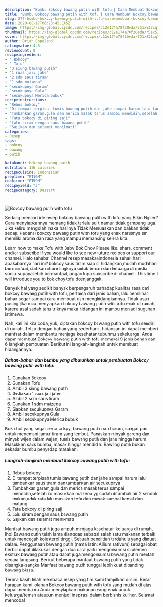 ```yaml
---
description: "Bumbu Bokcoy bawang putih with tofu | Cara Membuat Bokcoy bawang putih with tofu Yang Lezat"
title: "Bumbu Bokcoy bawang putih with tofu | Cara Membuat Bokcoy bawang putih with tofu Yang Lezat"
slug: 577-bumbu-bokcoy-bawang-putih-with-tofu-cara-membuat-bokcoy-bawang-putih-with-tofu-yang-lezat
date: 2020-08-17T06:23:45.105Z
image: https://img-global.cpcdn.com/recipes/c12e174a78f20eda/751x532cq70/bokcoy-bawang-putih-with-tofu-foto-resep-utama.jpg
thumbnail: https://img-global.cpcdn.com/recipes/c12e174a78f20eda/751x532cq70/bokcoy-bawang-putih-with-tofu-foto-resep-utama.jpg
cover: https://img-global.cpcdn.com/recipes/c12e174a78f20eda/751x532cq70/bokcoy-bawang-putih-with-tofu-foto-resep-utama.jpg
author: Brian Copeland
ratingvalue: 4.5
reviewcount: 8
recipeingredient:
- " Bokcoy"
- " Tofu"
- "3 siung bawang putih"
- "1 ruas jari jahe"
- "2 sdm saus tiram"
- "1 sdm maizena"
- "secukupnya Garam"
- "secukupnya Gula"
- "secukupnya Merica bubuk"
recipeinstructions:
- "Rebus bokcoy"
- "Di tempat terpisah tumis bawang putih dan jahe sampai harum lalu tambahkan saus tiram dan tambahkan air secukupnya"
- "Tambahkan garam,gula dan merica masak terus sampai mendidih,setelah itu masukkan maizena yg sudah ditambah air 2 sendok makan,aduk rata lalu masukan tofu dan masak sampai kental dan matang"
- "Tata bokcoy di piring saji"
- "Lalu siram dengan saus bawang putih"
- "Sajikan dan selamat menikmati"
categories:
- Resep
tags:
- bokcoy
- bawang
- putih

katakunci: bokcoy bawang putih 
nutrition: 126 calories
recipecuisine: Indonesian
preptime: "PT16M"
cooktime: "PT59M"
recipeyield: "3"
recipecategory: Dessert

---
```



![Bokcoy bawang putih with tofu](https://img-global.cpcdn.com/recipes/c12e174a78f20eda/751x532cq70/bokcoy-bawang-putih-with-tofu-foto-resep-utama.jpg)

Sedang mencari ide resep bokcoy bawang putih with tofu yang Bikin Ngiler? Cara menyiapkannya memang tidak terlalu sulit namun tidak gampang juga. Jika keliru mengolah maka hasilnya Tidak Memuaskan dan bahkan tidak sedap. Padahal bokcoy bawang putih with tofu yang enak harusnya sih memiliki aroma dan rasa yang mampu memancing selera kita.

Learn how to make Tofu with Baby Bok Choy Please like, share, comment and/or subscribe if you would like to see new future recipes or support our channel. Halo sahabat Channel resep masakanindonesia sehari hari apakabarnya hari ini? bokcoy saus tiram siap di hidangkan,mudah mudahan bermanfaat,silahkan share lingknya untuk teman dan keluarga di media social supaya lebih bermanfaat,jangan lupa subscribe di channel. This time I will introduce you to bok choy tofu doenjangguk.

Banyak hal yang sedikit banyak berpengaruh terhadap kualitas rasa dari bokcoy bawang putih with tofu, pertama dari jenis bahan, lalu pemilihan bahan segar sampai cara membuat dan menghidangkannya. Tidak usah pusing jika mau menyiapkan bokcoy bawang putih with tofu enak di rumah, karena asal sudah tahu triknya maka hidangan ini mampu menjadi suguhan istimewa.


Nah, kali ini kita coba, yuk, ciptakan bokcoy bawang putih with tofu sendiri di rumah. Tetap dengan bahan yang sederhana, hidangan ini dapat memberi manfaat dalam membantu menjaga kesehatan tubuhmu sekeluarga. Anda dapat membuat Bokcoy bawang putih with tofu memakai 9 jenis bahan dan 6 langkah pembuatan. Berikut ini langkah-langkah untuk membuat hidangannya.

<!--inarticleads1-->

##### Bahan-bahan dan bumbu yang dibutuhkan untuk pembuatan Bokcoy bawang putih with tofu:

1. Gunakan  Bokcoy
1. Gunakan  Tofu
1. Ambil 3 siung bawang putih
1. Sediakan 1 ruas jari jahe
1. Ambil 2 sdm saus tiram
1. Gunakan 1 sdm maizena
1. Siapkan secukupnya Garam
1. Ambil secukupnya Gula
1. Ambil secukupnya Merica bubuk


Bok choi yang segar serta crispy, bawang putih nan harum, sangat pas untuk menemani jamur tiram yang lembut. Panaskan minyak goreng dan minyak wijen dalam wajan, tumis bawang putih dan jahe hingga harum. Masukkan saus bumbu, masak hingga mendidih. Bawang putih bukan sekadar bumbu penyedap masakan. 

<!--inarticleads2-->

##### Langkah-langkah membuat Bokcoy bawang putih with tofu:

1. Rebus bokcoy
1. Di tempat terpisah tumis bawang putih dan jahe sampai harum lalu tambahkan saus tiram dan tambahkan air secukupnya
1. Tambahkan garam,gula dan merica masak terus sampai mendidih,setelah itu masukkan maizena yg sudah ditambah air 2 sendok makan,aduk rata lalu masukan tofu dan masak sampai kental dan matang
1. Tata bokcoy di piring saji
1. Lalu siram dengan saus bawang putih
1. Sajikan dan selamat menikmati


Manfaat bawang putih juga ampuh menjaga kesehatan keluarga di rumah, lho! Bawang putih telah lama dianggap sebagai salah satu makanan terbaik untuk mencegah kolesterol tinggi. Sebuah penelitian terdahulu yang dimuat dalam. Penggunaan bawang putih (nama latin: Allium sativum) sebagai obat herbal dapat dilakukan dengan dua cara yaitu mengonsumsi suplemen ekstrak bawang putih atau dapat juga mengonsumsi bawang putih mentah secara langsung. Berikut beberapa manfaat bawang putih yang tidak disangka-sangka Manfaat bawang putih tunggal lebih kuat dibanding bawang biasa. 

Terima kasih telah membaca resep yang tim kami tampilkan di sini. Besar harapan kami, olahan Bokcoy bawang putih with tofu yang mudah di atas dapat membantu Anda menyiapkan makanan yang enak untuk keluarga/teman ataupun menjadi inspirasi dalam berbisnis kuliner. Selamat mencoba!
